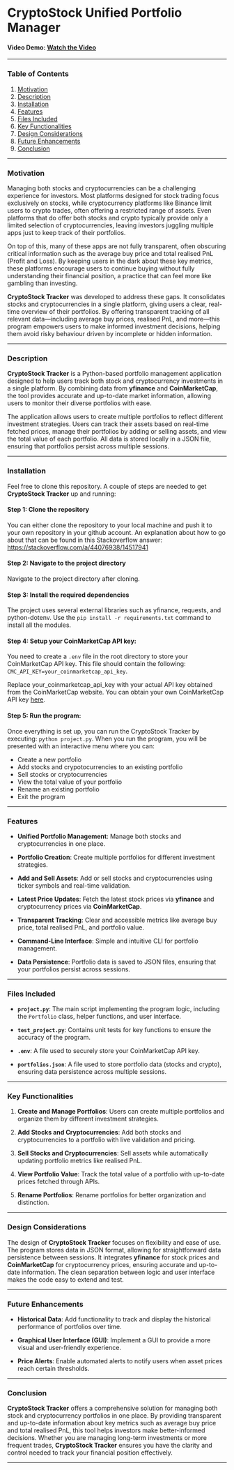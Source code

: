 # CryptoStock Unified Portfolio Manager

#### Video Demo: [Watch the Video](https://www.youtube.com/watch?v=KQEegzzpwzI)

---

### Table of Contents

1. [Motivation](#motivation)
2. [Description](#description)
3. [Installation](#installation)
4. [Features](#features)
5. [Files Included](#files-included)
6. [Key Functionalities](#key-functionalities)
7. [Design Considerations](#design-considerations)
8. [Future Enhancements](#future-enhancements)
9. [Conclusion](#conclusion)

---
### Motivation
Managing both stocks and cryptocurrencies can be a challenging experience for investors. Most platforms designed for stock trading focus exclusively on stocks, while cryptocurrency platforms like Binance limit users to crypto trades, often offering a restricted range of assets. Even platforms that do offer both stocks and crypto typically provide only a limited selection of cryptocurrencies, leaving investors juggling multiple apps just to keep track of their portfolios.

On top of this, many of these apps are not fully transparent, often obscuring critical information such as the average buy price and total realised PnL (Profit and Loss). By keeping users in the dark about these key metrics, these platforms encourage users to continue buying without fully understanding their financial position, a practice that can feel more like gambling than investing.

**CryptoStock Tracker** was developed to address these gaps. It consolidates stocks and cryptocurrencies in a single platform, giving users a clear, real-time overview of their portfolios. By offering transparent tracking of all relevant data—including average buy prices, realised PnL, and more—this program empowers users to make informed investment decisions, helping them avoid risky behaviour driven by incomplete or hidden information.

---
### Description

**CryptoStock Tracker** is a Python-based portfolio management application designed to help users track both stock and cryptocurrency investments in a single platform. By combining data from **yfinance** and **CoinMarketCap**, the tool provides accurate and up-to-date market information, allowing users to monitor their diverse portfolios with ease.

The application allows users to create multiple portfolios to reflect different investment strategies. Users can track their assets based on real-time fetched prices, manage their portfolios by adding or selling assets, and view the total value of each portfolio. All data is stored locally in a JSON file, ensuring that portfolios persist across multiple sessions.

---
### Installation

Feel free to clone this repository.
A couple of steps are needed to get **CryptoStock Tracker** up and running:

#### Step 1: Clone the repository
You can either clone the repository to your local machine and push it to your own repository in your github account.
An explanation about how to go about that can be found in this Stackoverflow answer: https://stackoverflow.com/a/44076938/14517941

#### Step 2: Navigate to the project directory
Navigate to the project directory after cloning.

#### Step 3: Install the required dependencies
The project uses several external libraries such as yfinance, requests, and python-dotenv.
Use the `pip install -r requirements.txt` command to install all the modules.

#### Step 4: Setup your CoinMarketCap API key:
You need to create a `.env` file in the root directory to store your CoinMarketCap API key.
This file should contain the following: `CMC_API_KEY=your_coinmarketcap_api_key`.

Replace your_coinmarketcap_api_key with your actual API key obtained from the CoinMarketCap website.
You can obtain your own CoinMarketCap API key [here](https://coinmarketcap.com/academy/article/register-for-coinmarketcap-api).

#### Step 5: Run the program:
Once everything is set up, you can run the CryptoStock Tracker by executing: `python project.py`.
When you run the program, you will be presented with an interactive menu where you can:
- Create a new portfolio
- Add stocks and crypotocurrencies to an existing portfolio
- Sell stocks or cryptocurrencies
- View the total value of your portfolio
- Rename an existing portfolio
- Exit the program

---

### Features
- **Unified Portfolio Management**: Manage both stocks and cryptocurrencies in one place.

- **Portfolio Creation**: Create multiple portfolios for different investment strategies.

- **Add and Sell Assets**: Add or sell stocks and cryptocurrencies using ticker symbols and real-time validation.

- **Latest Price Updates**: Fetch the latest stock prices via **yfinance** and cryptocurrency prices via **CoinMarketCap**.

- **Transparent Tracking**: Clear and accessible metrics like average buy price, total realised PnL, and portfolio value.

- **Command-Line Interface**: Simple and intuitive CLI for portfolio management.

- **Data Persistence**: Portfolio data is saved to JSON files, ensuring that your portfolios persist across sessions.

---

### Files Included

- **`project.py`**:
  The main script implementing the program logic, including the `Portfolio` class, helper functions, and user interface.

- **`test_project.py`**:
  Contains unit tests for key functions to ensure the accuracy of the program.

- **`.env`**:
  A file used to securely store your CoinMarketCap API key.

- **`portfolios.json`**:
  A file used to store portfolio data (stocks and crypto), ensuring data persistence across multiple sessions.

---

### Key Functionalities

1. **Create and Manage Portfolios**:
   Users can create multiple portfolios and organize them by different investment strategies.

2. **Add Stocks and Cryptocurrencies**:
   Add both stocks and cryptocurrencies to a portfolio with live validation and pricing.

3. **Sell Stocks and Cryptocurrencies**:
   Sell assets while automatically updating portfolio metrics like realised PnL.

4. **View Portfolio Value**:
   Track the total value of a portfolio with up-to-date prices fetched through APIs.

5. **Rename Portfolios**:
   Rename portfolios for better organization and distinction.

---

### Design Considerations

The design of **CryptoStock Tracker** focuses on flexibility and ease of use. The program stores data in JSON format, allowing for straightforward data persistence between sessions. It integrates **yfinance** for stock prices and **CoinMarketCap** for cryptocurrency prices, ensuring accurate and up-to-date information. The clean separation between logic and user interface makes the code easy to extend and test.

---

### Future Enhancements

- **Historical Data**:
  Add functionality to track and display the historical performance of portfolios over time.

- **Graphical User Interface (GUI)**:
  Implement a GUI to provide a more visual and user-friendly experience.

- **Price Alerts**:
  Enable automated alerts to notify users when asset prices reach certain thresholds.

---

### Conclusion

**CryptoStock Tracker** offers a comprehensive solution for managing both stock and cryptocurrency portfolios in one place. By providing transparent and up-to-date information about key metrics such as average buy price and total realised PnL, this tool helps investors make better-informed decisions. Whether you are managing long-term investments or more frequent trades, **CryptoStock Tracker** ensures you have the clarity and control needed to track your financial position effectively.


---
